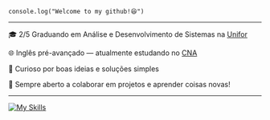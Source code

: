 
<code>console.log("Welcome to my github!😆")</code>
<hr>

<p>🎓 2/5 Graduando em Análise e Desenvolvimento de Sistemas na <a href="https://www.unifor.br/" target="_blank" rel="noopener noreferrer">Unifor</a></p>
<p>🌐 Inglês pré-avançado — atualmente estudando no <a href="https://www.cna.com.br/" target="_blank" rel="noopener noreferrer">CNA</a></p>
<p>🧩 Curioso por boas ideias e soluções simples</p>
<p>🤝 Sempre aberto a colaborar em projetos e aprender coisas novas!</p>

<hr>

[![My Skills](https://skillicons.dev/icons?i=html,css,javascript,react,tailwindcss,nodejs,mysql,git)](https://skillicons.dev)
